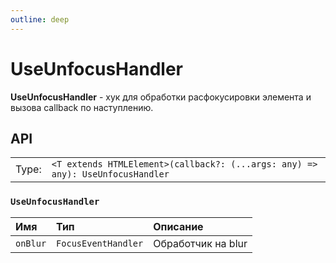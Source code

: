 ```yaml
---
outline: deep
---
```


# UseUnfocusHandler

**UseUnfocusHandler** - хук для обработки расфокусировки элемента и вызова callback по наступлению.

## API

|       |                                                                                                            |
| ----: |:-----------------------------------------------------------------------------------------------------------|
| Type: | `<T extends HTMLElement>(callback?: (...args: any) => any): UseUnfocusHandler` |

### `UseUnfocusHandler`

| Имя               | Тип      | Описание    |
|:-------------------|:-----------|:-----------|
| `onBlur`  | `FocusEventHandler`   | Обработчик на blur  | 
